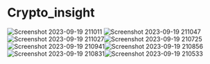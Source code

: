 # Crypto_insight
![Screenshot 2023-09-19 211011](https://github.com/BetullKircil/Crypto_insight/assets/92184238/8302ecda-d10d-42c5-924d-43bf183b89b1) ![Screenshot 2023-09-19 211047](https://github.com/BetullKircil/Crypto_insight/assets/92184238/0541dc20-dafc-4db1-b310-a8246a6b2324)![Screenshot 2023-09-19 211027](https://github.com/BetullKircil/Crypto_insight/assets/92184238/b883d1d8-1d19-4cab-bdd3-66cd73c5a6a3)![Screenshot 2023-09-19 210725](https://github.com/BetullKircil/Crypto_insight/assets/92184238/971da513-b580-460f-b155-7d56ad4a3316)![Screenshot 2023-09-19 210941](https://github.com/BetullKircil/Crypto_insight/assets/92184238/9497cffd-28bd-4628-8c41-fbda3cb1ece2)![Screenshot 2023-09-19 210856](https://github.com/BetullKircil/Crypto_insight/assets/92184238/42e55cbc-65b3-4bda-a12c-7d95afa6c3cb)![Screenshot 2023-09-19 210831](https://github.com/BetullKircil/Crypto_insight/assets/92184238/f68d01c2-165f-49e1-890a-8b629ad63d9e)![Screenshot 2023-09-19 210533](https://github.com/BetullKircil/Crypto_insight/assets/92184238/135b3e74-bc52-4c6d-9740-5823ae9a7998)







